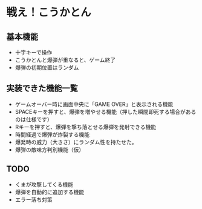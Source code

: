 # 戦え！こうかとん<br>
## 基本機能
* 十字キーで操作
* こうかとんと爆弾が重なると、ゲーム終了
* 爆弾の初期位置はランダム
 
## 実装できた機能一覧<br>
* ゲームオーバー時に画面中央に「GAME OVER」と表示される機能<br>
* SPACEキーを押すと、爆弾を増やせる機能（押した瞬間即死する場合があるのは仕様です）<br>
* Rキーを押すと、爆弾を撃ち落とせる爆弾を発射できる機能<br>
* 時間経過で爆弾が炸裂する機能<br>
* 爆発時の威力（大きさ）にランダム性を持たせた。<br>
* 爆弾の敵味方判別機能（仮）<br>
 
## TODO<br> 
* くまが攻撃してくる機能<br>
* 爆弾を自動的に追加する機能<br>
* エラー落ち対策<br>
